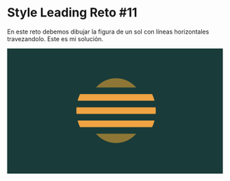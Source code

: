 # Style Leading Reto #11

En este reto debemos dibujar la figura de un sol con líneas horizontales travezandolo.
Este es mi solución.

![Figura de un sol con lineas horizontales en el medio](./resultado_final.png)